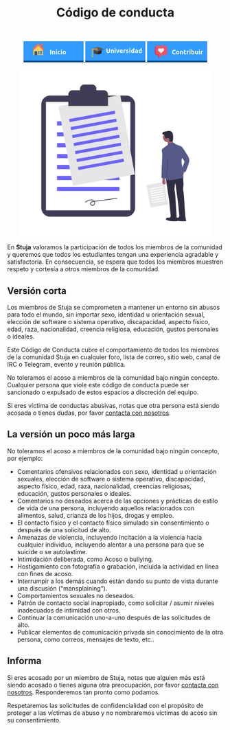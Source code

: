 <h1 align="center"> Código de conducta </h1> <br>
<p align="center">
          <a 		href="../README.md">
  <img alt="Inicio" title="Inicio" src="../imagenes/boton-inicio.png" width="140">
  </a>
      <a 		href="../universidad">
  <img alt="Universidad" title="Universidad" src="../imagenes/boton-universidad.png" width="140">
  </a>
        <a 		href="./CONTRIBUIR.md">
  <img alt="Contribuir" title="Contribuir" src="../imagenes/boton-contribuir.png" width="140">
  </a>
</p>
<p align="center">
    <img alt="CODIGO-DE-CONDUCTA" title="CODIGO-DE-CONDUCTA" src="../imagenes/codigo-de-conducta.png" width="450">
</p>






En **Stuja** valoramos la participación de todos los miembros de la comunidad y queremos que todos los estudiantes tengan una experiencia agradable y satisfactoria. En consecuencia, se espera que todos los miembros muestren respeto y cortesía a otros miembros de la comunidad.



## Versión corta

Los miembros de Stuja se comprometen a mantener un entorno sin abusos para todo el mundo, sin importar sexo, identidad u orientación sexual, elección de software o sistema operativo, discapacidad, aspecto físico, edad, raza, nacionalidad, creencia religiosa, educación, gustos personales o ideales.

Este Código de Conducta cubre el comportamiento de todos los miembros de la comunidad Stuja en cualquier foro, lista de correo, sitio web, canal de IRC o Telegram, evento y reunión pública.

No toleramos el acoso a miembros de la comunidad bajo ningún concepto. Cualquier persona que viole este código de conducta puede ser sancionado o expulsado de estos espacios a discreción del equipo.

Si eres víctima de conductas abusivas, notas que otra persona está siendo acosada o tienes dudas, por favor [contacta con nosotros](https://forms.gle/4HhgNvhabrvG79Af8). 



## La versión un poco más larga

No toleramos el acoso a miembros de la comunidad bajo ningún concepto, por ejemplo:

- Comentarios ofensivos relacionados con sexo, identidad u orientación sexuales, elección de software o sistema operativo, discapacidad, aspecto físico, edad, raza, nacionalidad, creencias religiosas, educación, gustos personales o ideales.
- Comentarios no deseados acerca de las opciones y prácticas de estilo de vida de una persona, incluyendo aquellos relacionados con alimentos, salud, crianza de los hijos, drogas y empleo.
- El contacto físico y el contacto físico simulado sin consentimiento o después de una solicitud de alto.
- Amenazas de violencia, incluyendo Incitación a la violencia hacia cualquier individuo, incluyendo alentar a una persona para que se suicide o se autolastime.
- Intimidación deliberada, como Acoso o bullying.
- Hostigamiento con fotografía o grabación, incluida la actividad en línea con fines de acoso.
- Interrumpir a los demás cuando están dando su punto de vista durante una discusión (“mansplaining”).
- Comportamientos sexuales no deseados.
- Patrón de contacto social inapropiado, como solicitar / asumir niveles inadecuados de intimidad con otros.
- Continuar la comunicación uno-a-uno después de las solicitudes de alto.
- Publicar elementos de comunicación privada sin conocimiento de la otra persona, como correos, mensajes de texto, etc..



## Informa

Si eres acosado por un miembro de Stuja, notas que alguien más está siendo acosado o tienes alguna otra preocupación, por favor [contacta con nosotros](https://forms.gle/4HhgNvhabrvG79Af8). Responderemos tan pronto como podamos.

Respetaremos las solicitudes de confidencialidad con el propósito de proteger a las víctimas de abuso y no nombraremos víctimas de acoso sin su consentimiento.
